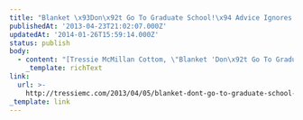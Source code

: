 ```yaml
---
title: "Blanket \x93Don\x92t Go To Graduate School!\x94 Advice Ignores Race and Reality?"
publishedAt: '2013-04-23T21:02:07.000Z'
updatedAt: '2014-01-26T15:59:14.000Z'
status: publish
body:
  - content: "[Tressie McMillan Cottom, \"Blanket 'Don\x92t Go To Graduate School!' Advice Ignores Race and Reality?\"](http://tressiemc.com/2013/04/05/blanket-dont-go-to-graduate-school-advice-ignores-race-and-reality/):\n\n<ExtendedQuote>\n  That\x92s not changed overly much. That\x92s why Obama\x92s reduction of the public sector as the private sector picked up hiring over the past three years has been devastating for black workers. We work in the public sector because equal opportunity hiring laws counteract biases in hiring that make a white felon more likely to be hired than a black applicant with no criminal history. We stay in bureaucracies because those same equal opportunity laws require that promotion criteria be explicit, published and uniformly applied regardless of sex, race, gender, etc. which counteracts the documented bias that transmutable, opaque \x93discretion\x94 produces.\n</ExtendedQuote>\n\nIt's interesting to note that people forget, when dealing with an\_institution, how it fits in the larger social structure, and graduate school may actually be a great idea for groups that are not the ones giving the advice.\n"
    _template: richText
link:
  url: >-
    http://tressiemc.com/2013/04/05/blanket-dont-go-to-graduate-school-advice-ignores-race-and-reality/
_template: link
---
```



